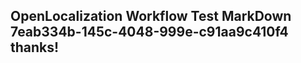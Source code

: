 <properties
ms.topic="hero-topic"
ms.test1="hero-topic"
ms.test2="test"/>

## OpenLocalization Workflow Test MarkDown 7eab334b-145c-4048-999e-c91aa9c410f4 thanks!
